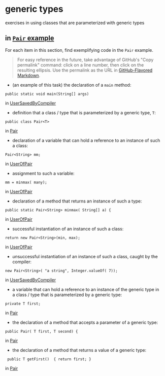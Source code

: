 # generic types

exercises in using classes that are parameterized with
generic types

## in [`Pair` example](https://github.com/stuyvesant-cs/solutionsHolmes/tree/master/2019-04-05_PairOfGenerics)

For each item in this section, find exemplifying code in the `Pair` example.
>For easy reference in the future, take advantage of
GitHub's "Copy permalink" command: click on a line number,
then click on the resulting ellipsis. Use the permalink as the URL
in [GitHub-Flavored Markdown](https://help.github.com/en/articles/basic-writing-and-formatting-syntax#links).


- (an example of this task) the declaration of a `main` method:
```
public static void main(String[] args)
```
in [UserSavedByCompiler](https://github.com/stuyvesant-cs/solutionsHolmes/blob/21b641c9dda3c43d3e71de138c24c29f11687d88/2019-04-05_PairOfGenerics/UserSavedByCompiler.java#L11)


- definition that a class / type that is parameterized by a generic type, `T`:
```
public class Pair<T> 
```
in [Pair](https://github.com/stuyvesant-cs/solutionsHolmes/blob/650c94c91da1ad1b815e13c35c5816c2419446e5/2019-04-05_PairOfGenerics/Pair.java#L8)


- declaration of a variable that can hold a reference to an instance
of such a class:
```
Pair<String> mm;
```
in [UserOfPair](https://github.com/stuyvesant-cs/solutionsHolmes/blob/650c94c91da1ad1b815e13c35c5816c2419446e5/2019-04-05_PairOfGenerics/UserOfPair.java#L15)


- assignment to such a variable:
```
mm = minmax( many);
```
in [UserOfPair](https://github.com/stuyvesant-cs/solutionsHolmes/blob/650c94c91da1ad1b815e13c35c5816c2419446e5/2019-04-05_PairOfGenerics/UserOfPair.java#L16)


- declaration of a method that returns an instance of such a type:
```
public static Pair<String> minmax( String[] a) {
```
in [UserOfPair](https://github.com/stuyvesant-cs/solutionsHolmes/blob/650c94c91da1ad1b815e13c35c5816c2419446e5/2019-04-05_PairOfGenerics/UserOfPair.java#L30)


- successful instantiation of an instance of such a class:
```
return new Pair<String>(min, max);
```
in [UserOfPair](https://github.com/stuyvesant-cs/solutionsHolmes/blob/650c94c91da1ad1b815e13c35c5816c2419446e5/2019-04-05_PairOfGenerics/UserOfPair.java#L46)


- *un*successful instantiation of an instance of such a class,
caught by the compiler:
```
new Pair<String>( "a string", Integer.valueOf( 7));
```
in [UserSavedByCompiler](https://github.com/stuyvesant-cs/solutionsHolmes/blob/650c94c91da1ad1b815e13c35c5816c2419446e5/2019-04-05_PairOfGenerics/UserSavedByCompiler.java#L12)


- a variable that can hold a reference to an instance of the generic type
in a class / type that is parameterized by a generic type:
```
private T first;
```
in [Pair](https://github.com/stuyvesant-cs/solutionsHolmes/blob/650c94c91da1ad1b815e13c35c5816c2419446e5/2019-04-05_PairOfGenerics/Pair.java#L10)


- the declaration of a method that accepts a parameter of a generic type:
```
public Pair( T first, T second) { 
```
in [Pair](https://github.com/stuyvesant-cs/solutionsHolmes/blob/650c94c91da1ad1b815e13c35c5816c2419446e5/2019-04-05_PairOfGenerics/Pair.java#L13)


- the declaration of a method that returns a value of a generic type:
```
 public T getFirst()  { return first; }
```
in [Pair](https://github.com/stuyvesant-cs/solutionsHolmes/blob/650c94c91da1ad1b815e13c35c5816c2419446e5/2019-04-05_PairOfGenerics/Pair.java#L18)


